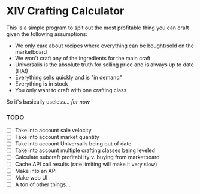 # XIV Crafting Calculator

This is a simple program to spit out the most profitable thing you can craft given the following assumptions:
* We only care about recipes where everything can be bought/sold on the marketboard
* We won't craft any of the ingredients for the main craft
* Universalis is the absolute truth for selling price and is always up to date (HA!)
* Everything sells quickly and is "in demand"
* Everything is in stock
* You only want to craft with one crafting class

So it's basically useless... _for now_

### TODO
- [ ] Take into account sale velocity
- [ ] Take into account market quantity
- [ ] Take into account Universalis being out of date
- [ ] Take into account multiple crafting classes being leveled
- [ ] Calculate subcraft profitability v. buying from marketboard
- [ ] Cache API call results (rate limiting will make it very slow)
- [ ] Make into an API
- [ ] Make web UI
- [ ] A ton of other things...